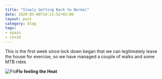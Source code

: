 ```yaml
---
title: "Slowly Getting Back to Normal"
date: 2020-05-06T14:11:52+02:00
layout: post
category: blog
tags:
- spain
- covid
---
```


This is the first week since lock down began that we can legitimately leave the house for exercise, so we have managed a couple of walks and some MTB rides
<!--more-->


 ![Flo](/images/2020/2020-05-06-slowly-getting-back-to-normal.jpg)**Flo feeling the Heat**
